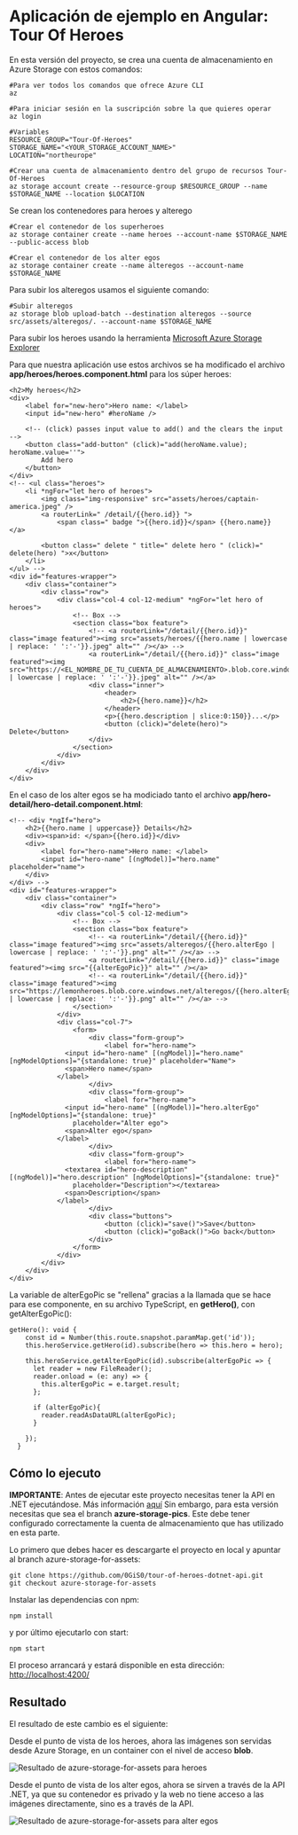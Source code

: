 # Aplicación de ejemplo en Angular: Tour Of Heroes

En esta versión del proyecto, se crea una cuenta de almacenamiento en Azure Storage con estos comandos:

```
#Para ver todos los comandos que ofrece Azure CLI
az

#Para iniciar sesión en la suscripción sobre la que quieres operar
az login

#Variables
RESOURCE_GROUP="Tour-Of-Heroes"
STORAGE_NAME="<YOUR_STORAGE_ACCOUNT_NAME>"
LOCATION="northeurope"

#Crear una cuenta de almacenamiento dentro del grupo de recursos Tour-Of-Heroes
az storage account create --resource-group $RESOURCE_GROUP --name $STORAGE_NAME --location $LOCATION 
```

Se crean los contenedores para heroes y alterego

```
#Crear el contenedor de los superheroes
az storage container create --name heroes --account-name $STORAGE_NAME --public-access blob

#Crear el contenedor de los alter egos
az storage container create --name alteregos --account-name $STORAGE_NAME
```

Para subir los alteregos usamos el siguiente comando:

```
#Subir alteregos
az storage blob upload-batch --destination alteregos --source src/assets/alteregos/. --account-name $STORAGE_NAME
```

Para subir los heroes usando la herramienta [Microsoft Azure Storage Explorer](https://azure.microsoft.com/es-es/features/storage-explorer/)

Para que nuestra aplicación use estos archivos se ha modificado el archivo **app/heroes/heroes.component.html** para los súper heroes:

```
<h2>My heroes</h2>
<div>
    <label for="new-hero">Hero name: </label>
    <input id="new-hero" #heroName />

    <!-- (click) passes input value to add() and the clears the input -->
    <button class="add-button" (click)="add(heroName.value); heroName.value=''">
        Add hero
    </button>
</div>
<!-- <ul class="heroes">
    <li *ngFor="let hero of heroes">
        <img class="img-responsive" src="assets/heroes/captain-america.jpeg" />
        <a routerLink=" /detail/{{hero.id}} ">
            <span class=" badge ">{{hero.id}}</span> {{hero.name}} </a>

        <button class=" delete " title=" delete hero " (click)=" delete(hero) ">x</button>
    </li>
</ul> -->
<div id="features-wrapper">
    <div class="container">
        <div class="row">
            <div class="col-4 col-12-medium" *ngFor="let hero of heroes">
                <!-- Box -->
                <section class="box feature">
                    <!-- <a routerLink="/detail/{{hero.id}}" class="image featured"><img src="assets/heroes/{{hero.name | lowercase | replace: ' ':'-'}}.jpeg" alt="" /></a> -->
                    <a routerLink="/detail/{{hero.id}}" class="image featured"><img src="https://<EL_NOMBRE_DE_TU_CUENTA_DE_ALMACENAMIENTO>.blob.core.windows.net/heroes/{{hero.name | lowercase | replace: ' ':'-'}}.jpeg" alt="" /></a>
                    <div class="inner">
                        <header>
                            <h2>{{hero.name}}</h2>
                        </header>
                        <p>{{hero.description | slice:0:150}}...</p>
                        <button (click)="delete(hero)"> Delete</button>
                    </div>
                </section>
            </div>
        </div>
    </div>
</div>
```
En el caso de los alter egos se ha modiciado tanto el archivo **app/hero-detail/hero-detail.component.html**: 

```
<!-- <div *ngIf="hero">
    <h2>{{hero.name | uppercase}} Details</h2>
    <div><span>id: </span>{{hero.id}}</div>
    <div>
        <label for="hero-name">Hero name: </label>
        <input id="hero-name" [(ngModel)]="hero.name" placeholder="name">
    </div>
</div> -->
<div id="features-wrapper">
    <div class="container">
        <div class="row" *ngIf="hero">
            <div class="col-5 col-12-medium">
                <!-- Box -->
                <section class="box feature">
                    <!-- <a routerLink="/detail/{{hero.id}}" class="image featured"><img src="assets/alteregos/{{hero.alterEgo | lowercase | replace: ' ':'-'}}.png" alt="" /></a> -->
                    <a routerLink="/detail/{{hero.id}}" class="image featured"><img src="{{alterEgoPic}}" alt="" /></a>
                    <!-- <a routerLink="/detail/{{hero.id}}" class="image featured"><img src="https://lemonheroes.blob.core.windows.net/alteregos/{{hero.alterEgo | lowercase | replace: ' ':'-'}}.png" alt="" /></a> -->
                </section>
            </div>
            <div class="col-7">
                <form>
                    <div class="form-group">
                        <label for="hero-name">
              <input id="hero-name" [(ngModel)]="hero.name" [ngModelOptions]="{standalone: true}" placeholder="Name">
              <span>Hero name</span>
            </label>
                    </div>
                    <div class="form-group">
                        <label for="hero-name">
              <input id="hero-name" [(ngModel)]="hero.alterEgo" [ngModelOptions]="{standalone: true}"
                placeholder="Alter ego">
              <span>Alter ego</span>
            </label>
                    </div>
                    <div class="form-group">
                        <label for="hero-name">
              <textarea id="hero-description" [(ngModel)]="hero.description" [ngModelOptions]="{standalone: true}"
                placeholder="Description"></textarea>
              <span>Description</span>
            </label>
                    </div>
                    <div class="buttons">
                        <button (click)="save()">Save</button>
                        <button (click)="goBack()">Go back</button>
                    </div>
                </form>
            </div>
        </div>
    </div>
</div> 
```
La variable de alterEgoPic se "rellena" gracias a la llamada que se hace para ese componente, en su archivo TypeScript, en **getHero()**, con getAlterEgoPic():

```
getHero(): void {
    const id = Number(this.route.snapshot.paramMap.get('id'));
    this.heroService.getHero(id).subscribe(hero => this.hero = hero);
    
    this.heroService.getAlterEgoPic(id).subscribe(alterEgoPic => {
      let reader = new FileReader();
      reader.onload = (e: any) => {
        this.alterEgoPic = e.target.result;
      };
      
      if (alterEgoPic){
        reader.readAsDataURL(alterEgoPic);
      }
      
    });
  }
```

## Cómo lo ejecuto

**IMPORTANTE**: Antes de ejecutar este proyecto necesitas tener la API en .NET ejecutándose. Más información [aquí](https://github.com/0GiS0/tour-of-heroes-dotnet-api) Sin embargo, para esta versión necesitas que sea el branch **azure-storage-pics**. Este debe tener configurado correctamente la cuenta de almacenamiento que has utilizado en esta parte.

Lo primero que debes hacer es descargarte el proyecto en local y apuntar al branch azure-storage-for-assets:

```
git clone https://github.com/0GiS0/tour-of-heroes-dotnet-api.git
git checkout azure-storage-for-assets
```

Instalar las dependencias con npm:

```
npm install
```

y por último ejecutarlo con start:

```
npm start
```
El proceso arrancará y estará disponible en esta dirección: [http://localhost:4200/](http://localhost:4200/)

## Resultado

El resultado de este cambio es el siguiente:

Desde el punto de vista de los heroes, ahora las imágenes son servidas desde Azure Storage, en un container con el nivel de acceso **blob**.

![Resultado de azure-storage-for-assets para heroes](images/azure-storage-for-assets-heroes-resultado.png)

Desde el punto de vista de los alter egos, ahora se sirven a través de la API .NET, ya que su contenedor es privado y la web no tiene acceso a las imágenes directamente, sino es a través de la API.

![Resultado de azure-storage-for-assets para alter egos](images/azure-storage-for-assets-alteregos-resultado.png)

